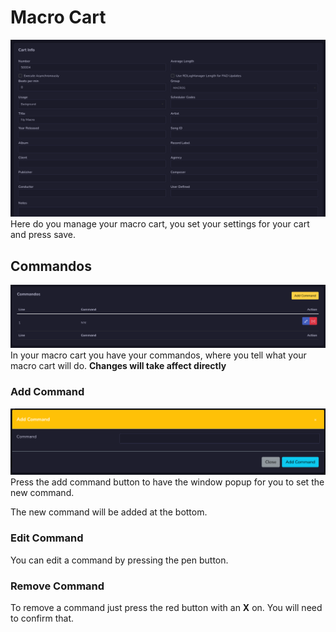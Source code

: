 # Macro Cart

![Screenshot](img/macrocart.png)
Here do you manage your macro cart, you set your settings for your cart and press save.

## Commandos
![Screenshot](img/commandos.png)
In your macro cart you have your commandos, where you tell what your macro cart will do. **Changes will take affect directly**

### Add Command
![Screenshot](img/addcommand.png)
Press the add command button to have the window popup for you to set the new command. 

The new command will be added at the bottom.

### Edit Command
You can edit a command by pressing the pen button.

### Remove Command
To remove a command just press the red button with an **X** on. You will need to confirm that.